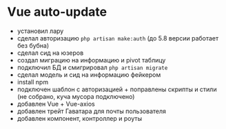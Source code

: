 # Vue auto-update


- установил лару
- сделал авторизацию `php artisan make:auth` (до 5.8 версии работает без бубна)
- сделал сид на юзеров
- создал миграцию на информацию и pivot таблицу
- подключил БД и смигрировал `php artisan migrate`
- сделал модель и сид на информацию фейкером
- install npm
- подключен шаблон с авторизацией + поправлены скрипты и стили (не собрано, куча мусора подключено)
- добавлен Vue + Vue-axios
- добавлен трейт Гаватара для почты пользователя
- добавлен компонент, контроллер и роуты
